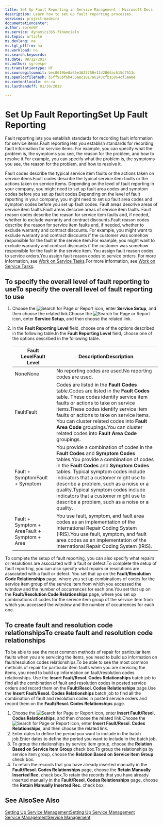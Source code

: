 ```yaml
---
title: Set Up Fault Reporting in Service Management | Microsoft Docs
description: Learn how to set up fault reporting processes.
services: project-madeira
documentationcenter: 
author: SorenGP
ms.service: dynamics365-financials
ms.topic: article
ms.devlang: na
ms.tgt_pltfrm: na
ms.workload: na
ms.search.keywords: 
ms.date: 08/22/2017
ms.author: sgroespe
ms.translationtype: HT
ms.sourcegitcommit: bec0619be0a65e3625759e13d2866ac615d7513c
ms.openlocfilehash: b5ff96bf6b455a8c1817a6243cfba5864cf5aa8e
ms.contentlocale: en-ca
ms.lasthandoff: 01/30/2018

---
```


# <a name="set-up-fault-reporting"></a><span data-ttu-id="df37d-103">Set Up Fault Reporting</span><span class="sxs-lookup"><span data-stu-id="df37d-103">Set Up Fault Reporting</span></span>
<span data-ttu-id="df37d-104">Fault reporting lets you establish standards for recording fault information for service items.</span><span class="sxs-lookup"><span data-stu-id="df37d-104">Fault reporting lets you establish standards for recording fault information for service items.</span></span> <span data-ttu-id="df37d-105">For example, you can specify what the problem is, the symptoms you see, the reason for the problem, and how to resolve it.</span><span class="sxs-lookup"><span data-stu-id="df37d-105">For example, you can specify what the problem is, the symptoms you see, the reason for the problem, and how to resolve it.</span></span>  

<span data-ttu-id="df37d-106">Fault codes describe the typical service item faults or the actions taken on service items.</span><span class="sxs-lookup"><span data-stu-id="df37d-106">Fault codes describe the typical service item faults or the actions taken on service items.</span></span> <span data-ttu-id="df37d-107">Depending on the level of fault reporting in your company, you might need to set up fault area codes and symptom codes before you set up fault codes.</span><span class="sxs-lookup"><span data-stu-id="df37d-107">Depending on the level of fault reporting in your company, you might need to set up fault area codes and symptom codes before you set up fault codes.</span></span> <span data-ttu-id="df37d-108">Fault areas descrive areas of service item faults.</span><span class="sxs-lookup"><span data-stu-id="df37d-108">Fault areas descrive areas of service item faults.</span></span> <span data-ttu-id="df37d-109">Fault reason codes describe the reason for service item faults and, if needed, whether to exclude warranty and contract discounts.</span><span class="sxs-lookup"><span data-stu-id="df37d-109">Fault reason codes describe the reason for service item faults and, if needed, whether to exclude warranty and contract discounts.</span></span> <span data-ttu-id="df37d-110">For example, you might want to exclude warranty and contract discounts if the customer was somehow responsible for the fault in the service item.</span><span class="sxs-lookup"><span data-stu-id="df37d-110">For example, you might want to exclude warranty and contract discounts if the customer was somehow responsible for the fault in the service item.</span></span> <span data-ttu-id="df37d-111">You assign fault reason codes to service orders.</span><span class="sxs-lookup"><span data-stu-id="df37d-111">You assign fault reason codes to service orders.</span></span> <span data-ttu-id="df37d-112">For more information, see [Work on Service Tasks](service-how-to-work-on-service-tasks.md).</span><span class="sxs-lookup"><span data-stu-id="df37d-112">For more information, see [Work on Service Tasks](service-how-to-work-on-service-tasks.md).</span></span>  

## <a name="to-specify-the-overall-level-of-fault-reporting-to-use"></a><span data-ttu-id="df37d-113">To specify the overall level of fault reporting to use</span><span class="sxs-lookup"><span data-stu-id="df37d-113">To specify the overall level of fault reporting to use</span></span>
1. <span data-ttu-id="df37d-114">Choose the ![Search for Page or Report](media/ui-search/search_small.png "Search for Page or Report icon") icon, enter **Service Setup**, and then choose the related link.</span><span class="sxs-lookup"><span data-stu-id="df37d-114">Choose the ![Search for Page or Report](media/ui-search/search_small.png "Search for Page or Report icon") icon, enter **Service Setup**, and then choose the related link.</span></span> 
2. <span data-ttu-id="df37d-115">In the **Fault Reporting Level** field, choose one of the options described in the following table.</span><span class="sxs-lookup"><span data-stu-id="df37d-115">In the **Fault Reporting Level** field, choose one of the options described in the following table.</span></span>  
  
    |<span data-ttu-id="df37d-116">**Fault Level**</span><span class="sxs-lookup"><span data-stu-id="df37d-116">**Fault Level**</span></span>|<span data-ttu-id="df37d-117">**Description**</span><span class="sxs-lookup"><span data-stu-id="df37d-117">**Description**</span></span>|  
    |------------|-------------|  
    |<span data-ttu-id="df37d-118">None</span><span class="sxs-lookup"><span data-stu-id="df37d-118">None</span></span> | <span data-ttu-id="df37d-119">No reporting codes are used.</span><span class="sxs-lookup"><span data-stu-id="df37d-119">No reporting codes are used.</span></span>|  
    |<span data-ttu-id="df37d-120">Fault</span><span class="sxs-lookup"><span data-stu-id="df37d-120">Fault</span></span> | <span data-ttu-id="df37d-121">Codes are listed in the **Fault Codes** table.</span><span class="sxs-lookup"><span data-stu-id="df37d-121">Codes are listed in the **Fault Codes** table.</span></span> <span data-ttu-id="df37d-122">These codes identify service item faults or actions to take on service items.</span><span class="sxs-lookup"><span data-stu-id="df37d-122">These codes identify service item faults or actions to take on service items.</span></span> <span data-ttu-id="df37d-123">You can cluster related codes into **Fault Area Code** groupings.</span><span class="sxs-lookup"><span data-stu-id="df37d-123">You can cluster related codes into **Fault Area Code** groupings.</span></span>|  
    |<span data-ttu-id="df37d-124">Fault + Symptom</span><span class="sxs-lookup"><span data-stu-id="df37d-124">Fault + Symptom</span></span> | <span data-ttu-id="df37d-125">You provide a combination of codes in the **Fault Codes** and **Symptom Codes** tables.</span><span class="sxs-lookup"><span data-stu-id="df37d-125">You provide a combination of codes in the **Fault Codes** and **Symptom Codes** tables.</span></span> <span data-ttu-id="df37d-126">Typical symptom codes include indicators that a customer might use to describe a problem, such as a noise or a quality.</span><span class="sxs-lookup"><span data-stu-id="df37d-126">Typical symptom codes include indicators that a customer might use to describe a problem, such as a noise or a quality.</span></span>|  
    |<span data-ttu-id="df37d-127">Fault + Symptom + Area</span><span class="sxs-lookup"><span data-stu-id="df37d-127">Fault + Symptom + Area</span></span> | <span data-ttu-id="df37d-128">You use fault, symptom, and fault area codes as an implementation of the International Repair Coding System (IRIS).</span><span class="sxs-lookup"><span data-stu-id="df37d-128">You use fault, symptom, and fault area codes as an implementation of the International Repair Coding System (IRIS).</span></span>|  
  
<span data-ttu-id="df37d-129">To complete the setup of fault reporting, you can also specify what repairs or resolutions are associated with a fault or defect.</span><span class="sxs-lookup"><span data-stu-id="df37d-129">To complete the setup of fault reporting, you can also specify what repairs or resolutions are associated with a fault or defect.</span></span> <span data-ttu-id="df37d-130">You set that up on the **Fault/Resolution Code Relationships** page, where you set up combinations of codes for the service item group of the service item from which you accessed the witndow and the number of occurrences for each one.</span><span class="sxs-lookup"><span data-stu-id="df37d-130">You set that up on the **Fault/Resolution Code Relationships** page, where you set up combinations of codes for the service item group of the service item from which you accessed the witndow and the number of occurrences for each one.</span></span>

## <a name="to-create-fault-and-resolution-code-relationships"></a><span data-ttu-id="df37d-131">To create fault and resolution code relationships</span><span class="sxs-lookup"><span data-stu-id="df37d-131">To create fault and resolution code relationships</span></span>
<!--this needs to go in a working with topic-->
<span data-ttu-id="df37d-132">To be able to see the most common methods of repair for particular item faults when you are servicing the items, you need to build up information on fault/resolution codes relationships.</span><span class="sxs-lookup"><span data-stu-id="df37d-132">To be able to see the most common methods of repair for particular item faults when you are servicing the items, you need to build up information on fault/resolution codes relationships.</span></span> <span data-ttu-id="df37d-133">Use the **Insert Fault/Resol. Codes Relationships** batch job to find all the combination of fault and resolution codes in posted service orders and record them on the **Fault/Resol. Codes Relationships** page.</span><span class="sxs-lookup"><span data-stu-id="df37d-133">Use the **Insert Fault/Resol. Codes Relationships** batch job to find all the combination of fault and resolution codes in posted service orders and record them on the **Fault/Resol. Codes Relationships** page.</span></span> 
  
1. <span data-ttu-id="df37d-134">Choose the ![Search for Page or Report](media/ui-search/search_small.png "Search for Page or Report icon") icon, enter **Insert Fault/Resol. Codes Relationships**, and then choose the related link.</span><span class="sxs-lookup"><span data-stu-id="df37d-134">Choose the ![Search for Page or Report](media/ui-search/search_small.png "Search for Page or Report icon") icon, enter **Insert Fault/Resol. Codes Relationships**, and then choose the related link.</span></span>  
2. <span data-ttu-id="df37d-135">Enter dates to define the period you want to include in the batch job.</span><span class="sxs-lookup"><span data-stu-id="df37d-135">Enter dates to define the period you want to include in the batch job.</span></span>  
3. <span data-ttu-id="df37d-136">To group the relationships by service item group, choose the **Relation Based on Service Item Group** check box.</span><span class="sxs-lookup"><span data-stu-id="df37d-136">To group the relationships by service item group, choose the **Relation Based on Service Item Group** check box.</span></span>  
4. <span data-ttu-id="df37d-137">To retain the records that you have already inserted manually in the **Fault/Resol. Codes Relationships** page, choose the **Retain Manually Inserted Rec.** check box.</span><span class="sxs-lookup"><span data-stu-id="df37d-137">To retain the records that you have already inserted manually in the **Fault/Resol. Codes Relationships** page, choose the **Retain Manually Inserted Rec.** check box.</span></span>  

## <a name="see-also"></a><span data-ttu-id="df37d-138">See Also</span><span class="sxs-lookup"><span data-stu-id="df37d-138">See Also</span></span>
[<span data-ttu-id="df37d-139">Setting Up Service Management</span><span class="sxs-lookup"><span data-stu-id="df37d-139">Setting Up Service Management</span></span>](service-setup-service.md)  
[<span data-ttu-id="df37d-140">Service Management</span><span class="sxs-lookup"><span data-stu-id="df37d-140">Service Management</span></span>](service-service.md)  

